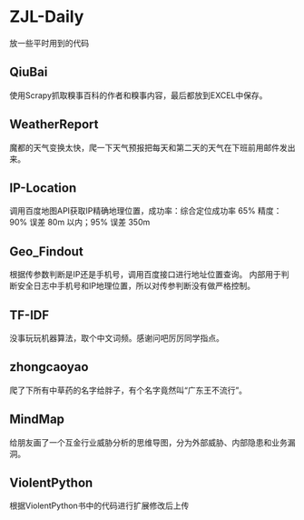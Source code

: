 # ZJL-Daily
放一些平时用到的代码

## QiuBai
使用Scrapy抓取糗事百科的作者和糗事内容，最后都放到EXCEL中保存。

## WeatherReport
魔都的天气变换太快，爬一下天气预报把每天和第二天的天气在下班前用邮件发出来。

## IP-Location
调用百度地图API获取IP精确地理位置，成功率：综合定位成功率 65%
精度：90% 误差 80m 以内；95% 误差 350m

## Geo_Findout
根据传参数判断是IP还是手机号，调用百度接口进行地址位置查询。
内部用于判断安全日志中手机号和IP地理位置，所以对传参判断没有做严格控制。

## TF-IDF
没事玩玩机器算法，取个中文词频。感谢问吧厉厉同学指点。

## zhongcaoyao
爬了下所有中草药的名字给胖子，有个名字竟然叫“广东王不流行”。

## MindMap
给朋友画了一个互金行业威胁分析的思维导图，分为外部威胁、内部隐患和业务漏洞。

## ViolentPython
根据ViolentPython书中的代码进行扩展修改后上传
